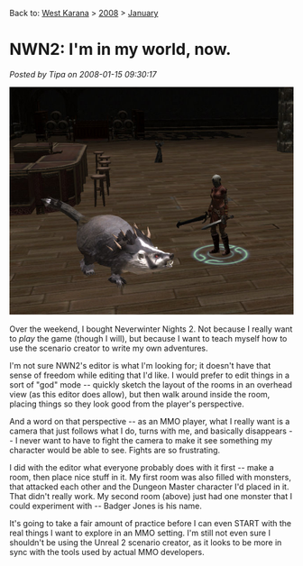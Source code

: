 Back to: [West Karana](/posts/westkarana.md) > [2008](/posts/2008/westkarana.md) > [January](./westkarana.md)
# NWN2: I'm in my world, now.

*Posted by Tipa on 2008-01-15 09:30:17*

![nwn2main-2008-01-15-07-46-33-54.jpg](../../../uploads/2008/01/nwn2main-2008-01-15-07-46-33-54.jpg)

Over the weekend, I bought Neverwinter Nights 2. Not because I really want to *play* the game (though I will), but because I want to teach myself how to use the scenario creator to write my own adventures.

I'm not sure NWN2's editor is what I'm looking for; it doesn't have that sense of freedom while editing that I'd like. I would prefer to edit things in a sort of "god" mode -- quickly sketch the layout of the rooms in an overhead view (as this editor does allow), but then walk around inside the room, placing things so they look good from the player's perspective.

And a word on that perspective -- as an MMO player, what I really want is a camera that just follows what I do, turns with me, and basically disappears -- I never want to have to fight the camera to make it see something my character would be able to see. Fights are so frustrating.

I did with the editor what everyone probably does with it first -- make a room, then place nice stuff in it. My first room was also filled with monsters, that attacked each other and the Dungeon Master character I'd placed in it. That didn't really work. My second room (above) just had one monster that I could experiment with -- Badger Jones is his name.

It's going to take a fair amount of practice before I can even START with the real things I want to explore in an MMO setting. I'm still not even sure I shouldn't be using the Unreal 2 scenario creator, as it looks to be more in sync with the tools used by actual MMO developers.

